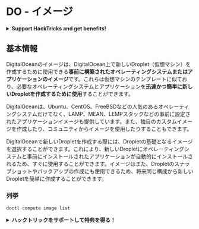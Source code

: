# DO - イメージ

<details>

<summary><strong>Support HackTricks and get benefits!</strong></summary>

* **HackTricksの広告を掲載したい**場合や、**最新版のPEASSやHackTricksのPDFをダウンロード**したい場合は、[**SUBSCRIPTION PLANS**](https://github.com/sponsors/carlospolop)をご覧ください！
* [**公式PEASS＆HackTricksグッズ**](https://peass.creator-spring.com)を手に入れましょう
* [**The PEASS Family**](https://opensea.io/collection/the-peass-family)を見つけて、独占的な[**NFT**](https://opensea.io/collection/the-peass-family)のコレクションを発見しましょう
* 💬 [**Discordグループ**](https://discord.gg/hRep4RUj7f)または[**telegramグループ**](https://t.me/peass)に**参加**するか、**Twitter**で私をフォローしましょう 🐦 [**@carlospolopm**](https://twitter.com/carlospolopm)
* **ハッキングのテクニックを共有する**ために、[**HackTricks**](https://github.com/carlospolop/hacktricks)と[**HackTricks Cloud**](https://github.com/carlospolop/hacktricks-cloud)のGitHubリポジトリにPRを提出してください。

</details>

## 基本情報

DigitalOceanのイメージは、DigitalOcean上で新しいDroplet（仮想マシン）を作成するために使用できる**事前に構築されたオペレーティングシステムまたはアプリケーションのイメージ**です。これらは仮想マシンのテンプレートに似ており、必要なオペレーティングシステムとアプリケーションを**迅速かつ簡単に新しいDropletを作成するために使用**することができます。

DigitalOceanは、Ubuntu、CentOS、FreeBSDなどの人気のあるオペレーティングシステムだけでなく、LAMP、MEAN、LEMPスタックなどの事前に設定されたアプリケーションイメージも提供しています。また、独自のカスタムイメージを作成したり、コミュニティからイメージを使用したりすることもできます。

DigitalOceanで新しいDropletを作成する際には、Dropletの基礎となるイメージを選択することができます。これにより、新しいDropletにオペレーティングシステムと事前にインストールされたアプリケーションが自動的にインストールされるため、すぐに使用することができます。イメージはまた、Dropletのスナップショットやバックアップの作成にも使用できるため、将来同じ構成から新しいDropletを簡単に作成することができます。

### 列挙
```
doctl compute image list
```
<details>

<summary><strong>ハックトリックをサポートして特典を得る！</strong></summary>

* **会社の広告をハックトリックで見たい**場合や、**最新バージョンのPEASSを入手したい**場合は、[**サブスクリプションプラン**](https://github.com/sponsors/carlospolop)をチェックしてください！
* [**公式PEASS＆HackTricksグッズ**](https://peass.creator-spring.com)を手に入れましょう
* [**The PEASS Family**](https://opensea.io/collection/the-peass-family)を見つけて、独占的な[**NFT**](https://opensea.io/collection/the-peass-family)のコレクションをご覧ください
* 💬 [**Discordグループ**](https://discord.gg/hRep4RUj7f)または[**Telegramグループ**](https://t.me/peass)に参加するか、**Twitter**で私をフォローしてください 🐦 [**@carlospolopm**](https://twitter.com/carlospolopm)**.**
* **ハッキングのトリックを共有するには、**[**HackTricks**](https://github.com/carlospolop/hacktricks)と[**HackTricks Cloud**](https://github.com/carlospolop/hacktricks-cloud)のGitHubリポジトリにPRを提出してください。

</details>
